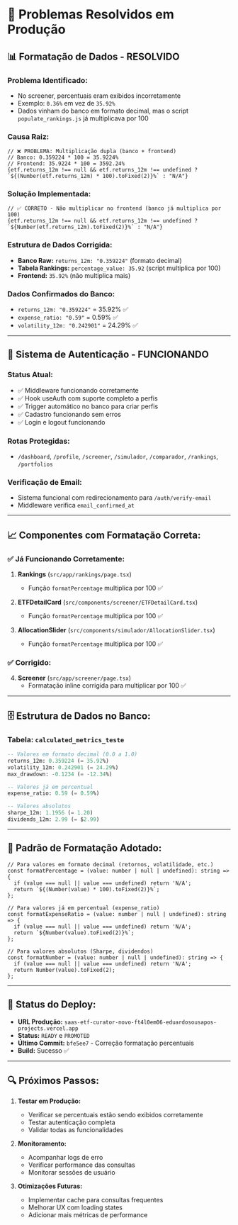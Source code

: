 # 🚨 Problemas Resolvidos em Produção

## 📊 **Formatação de Dados - RESOLVIDO**

### **Problema Identificado:**
- No screener, percentuais eram exibidos incorretamente
- Exemplo: `0.36%` em vez de `35.92%`
- Dados vinham do banco em formato decimal, mas o script `populate_rankings.js` já multiplicava por 100

### **Causa Raiz:**
```tsx
// ❌ PROBLEMA: Multiplicação dupla (banco + frontend)
// Banco: 0.359224 * 100 = 35.9224%
// Frontend: 35.9224 * 100 = 3592.24%
{etf.returns_12m !== null && etf.returns_12m !== undefined ? `${(Number(etf.returns_12m) * 100).toFixed(2)}%` : "N/A"}
```

### **Solução Implementada:**
```tsx
// ✅ CORRETO - Não multiplicar no frontend (banco já multiplica por 100)
{etf.returns_12m !== null && etf.returns_12m !== undefined ? `${Number(etf.returns_12m).toFixed(2)}%` : "N/A"}
```

### **Estrutura de Dados Corrigida:**
- **Banco Raw:** `returns_12m: "0.359224"` (formato decimal)
- **Tabela Rankings:** `percentage_value: 35.92` (script multiplica por 100)
- **Frontend:** `35.92%` (não multiplica mais)

### **Dados Confirmados do Banco:**
- `returns_12m: "0.359224"` = 35.92% ✅
- `expense_ratio: "0.59"` = 0.59% ✅ 
- `volatility_12m: "0.242901"` = 24.29% ✅

---

## 🔐 **Sistema de Autenticação - FUNCIONANDO**

### **Status Atual:**
- ✅ Middleware funcionando corretamente
- ✅ Hook useAuth com suporte completo a perfis
- ✅ Trigger automático no banco para criar perfis
- ✅ Cadastro funcionando sem erros
- ✅ Login e logout funcionando

### **Rotas Protegidas:**
- `/dashboard`, `/profile`, `/screener`, `/simulador`, `/comparador`, `/rankings`, `/portfolios`

### **Verificação de Email:**
- Sistema funcional com redirecionamento para `/auth/verify-email`
- Middleware verifica `email_confirmed_at`

---

## 📈 **Componentes com Formatação Correta:**

### **✅ Já Funcionando Corretamente:**
1. **Rankings** (`src/app/rankings/page.tsx`)
   - Função `formatPercentage` multiplica por 100 ✅
   
2. **ETFDetailCard** (`src/components/screener/ETFDetailCard.tsx`)
   - Função `formatPercentage` multiplica por 100 ✅
   
3. **AllocationSlider** (`src/components/simulador/AllocationSlider.tsx`)
   - Função `formatPercentage` multiplica por 100 ✅

### **✅ Corrigido:**
4. **Screener** (`src/app/screener/page.tsx`)
   - Formatação inline corrigida para multiplicar por 100 ✅

---

## 🗄️ **Estrutura de Dados no Banco:**

### **Tabela: `calculated_metrics_teste`**
```sql
-- Valores em formato decimal (0.0 a 1.0)
returns_12m: 0.359224 (= 35.92%)
volatility_12m: 0.242901 (= 24.29%)
max_drawdown: -0.1234 (= -12.34%)

-- Valores já em percentual
expense_ratio: 0.59 (= 0.59%)

-- Valores absolutos
sharpe_12m: 1.1956 (= 1.20)
dividends_12m: 2.99 (= $2.99)
```

---

## 🎯 **Padrão de Formatação Adotado:**

```tsx
// Para valores em formato decimal (retornos, volatilidade, etc.)
const formatPercentage = (value: number | null | undefined): string => {
  if (value === null || value === undefined) return 'N/A';
  return `${(Number(value) * 100).toFixed(2)}%`;
};

// Para valores já em percentual (expense_ratio)
const formatExpenseRatio = (value: number | null | undefined): string => {
  if (value === null || value === undefined) return 'N/A';
  return `${Number(value).toFixed(2)}%`;
};

// Para valores absolutos (Sharpe, dividendos)
const formatNumber = (value: number | null | undefined): string => {
  if (value === null || value === undefined) return 'N/A';
  return Number(value).toFixed(2);
};
```

---

## 🚀 **Status do Deploy:**

- **URL Produção:** `saas-etf-curator-novo-ft4l0em06-eduardosousapos-projects.vercel.app`
- **Status:** `READY` e `PROMOTED`
- **Último Commit:** `bfe5ee7` - Correção formatação percentuais
- **Build:** Sucesso ✅

---

## 🔍 **Próximos Passos:**

1. **Testar em Produção:**
   - Verificar se percentuais estão sendo exibidos corretamente
   - Testar autenticação completa
   - Validar todas as funcionalidades

2. **Monitoramento:**
   - Acompanhar logs de erro
   - Verificar performance das consultas
   - Monitorar sessões de usuário

3. **Otimizações Futuras:**
   - Implementar cache para consultas frequentes
   - Melhorar UX com loading states
   - Adicionar mais métricas de performance 